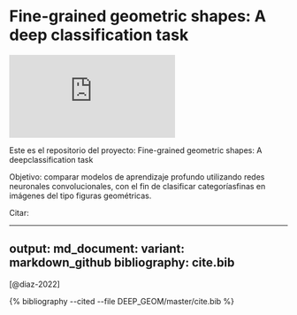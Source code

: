 # Fine-grained geometric shapes: A deep classification task

![English version](https://github.com/jdiazram/DEEP_GEOM/blob/master/README_EN.md)

Este es el repositorio del proyecto: Fine-grained geometric shapes: A deepclassification task

Objetivo: comparar modelos de aprendizaje profundo utilizando redes neuronales convolucionales, con el fin de clasificar categoríasfinas en imágenes del tipo figuras geométricas.

Citar: 

---
output:
  md_document:
    variant: markdown_github
bibliography: cite.bib
---

[@diaz-2022]

{% bibliography --cited --file DEEP_GEOM/master/cite.bib  %}

